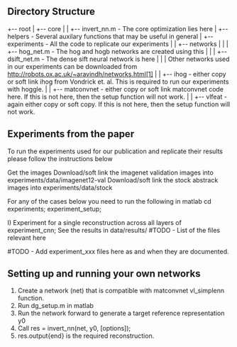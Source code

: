 Directory Structure
-------------------

+-- root 
|   +-- core 
|   |   +-- invert_nn.m - The core optimization lies here
|   +-- helpers - Several auxilary functions that may be useful in general
|   +-- experiments - All the code to replicate our experiments
|   |   +-- networks 
|   |   |   +-- hog_net.m - The hog and hogb networks are created using this
|   |   |   +-- dsift_net.m - The dense sift neural network is here
|   |   |    Other networks used in our experiments can be downloaded from http://robots.ox.ac.uk/~aravindh/networks.html[1]
|   |   +-- ihog - either copy or soft link ihog from Vondrick et. al. This is required to run our experiments with hoggle.
|   |   +-- matconvnet - either copy or soft link matconvnet code here. If this is not here, then the setup function will not work.
|   |   +-- vlfeat - again either copy or soft copy. If this is not here, then the setup function will not work.

 

Experiments from the paper
--------------------------

To run the experiments used for our publication and replicate their results
please follow the instructions below

Get the images
Download/soft link the imagenet validation images into experiments/data/imagenet12-val
Download/soft link the stock abstrack images into experiments/data/stock

For any of the cases below you need to run the following in matlab
    cd experiments;
    experiment_setup;

I) Experiment for a single reconstruction across all layers of 
    experiment_cnn;
See the results in data/results/ #TODO - List of the files relevant here

#TODO - Add experiment_xxx files here as and when they are documented.


Setting up and running your own networks
----------------------------------------

1. Create a network (net) that is compatible with matconvnet vl_simplenn function. 
2. Run dg_setup.m in matlab
3. Run the network forward to generate a target reference representation y0
4. Call res = invert_nn(net, y0, [options]);
5. res.output\{end\} is the required reconstruction. 
